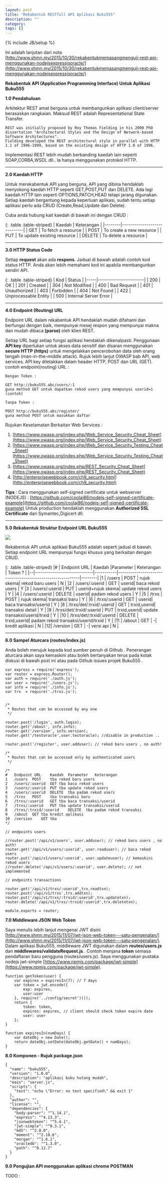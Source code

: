 ```yaml
---
layout: post
title: "Rekabentuk RESTfull API Aplikasi Buku555"
description: ""
category: 
tags: []
---
```

{% include JB/setup %}

Ini adalah lanjutan dari nota [http://www.shmn.my/2015/10/30/rekabentukmemasangmenguji-rest-api-menggunakan-nodejsexpressjsoracle/](http://www.shmn.my/2015/10/30/rekabentukmemasangmenguji-rest-api-menggunakan-nodejsexpressjsoracle/)

**Rekabentuk API (Application Programming Interface) Untuk Aplikasi Buku555**


**1.0	Pendahuluan**

Arkitektur REST amat berguna untuk membangunkan aplikasi client/server berasaskan rangkaian.
Maksud REST adalah Representational State Transfer. 

    REST was initially proposed by Roy Thomas Fielding in his 2000 PhD dissertation "Architectural Styles and the Design of Network-based Software Architectures".
    Fielding developed the REST architectural style in parallel with HTTP 1.1 of 1996-1999, based on the existing design of HTTP 1.0 of 1996.

Implementasi REST lebih mudah berbanding kaedah lain seperti SOAP,CORBA,WSDL dll..
Ia hanya menggunakan protokol HTTP.

------------------------------------------------

**2.0   Kaedah HTTP**

Untuk merekabentuk API yang berguna, API yang dibina hendaklah menyokong kaedah HTTP seperti
GET,POST,PUT dan DELETE. Ada lagi kaedah HTTP lain seperti OPTIONS,PATCH,HEAD tetapi jarang
digunakan. Setiap kaedah bergantung kepada keperluan aplikasi, sudah tentu setiap aplikasi
perlu ada CRUD (Create,Read,Update dan Delete). 

Cuba anda hubung kait kaedah di bawah ini dengan CRUD :  

{: .table .table-striped}
| Kaedah | Keterangan                  |
|--------|-----------------------------|
| GET    | To fetch a resource         |
| POST   | To create a new resource    |
| PUT    | To update existing resource |
| DELETE | To delete a resource        |

------------------------------------------------

**3.0	HTTP Status Code**

Setiap **request** akan ada **respons**. Jadual di bawah adalah contoh kod status HTTP. Anda akan lebih memahami
kod ini apabila membangunkan sendiri API. 

{: .table .table-striped}
| Kod | Status                |
|-----|-----------------------|
| 200 | OK                    |
| 201 | Created               |
| 304 | Not Modified          |
| 400 | Bad Request           |
| 401 | Unauthorized          |
| 403 | Forbidden             |
| 404 | Not Found             |
| 422 | Unprocessable Entity  |
| 500 | Internal Server Error |

------------------------------------------------

**4.0	Endpoint (Routing) URL**

Endpoint URL dalam rekabentuk API hendaklah mudah difahami dan berfungsi dengan baik, mempunyai mesej respon
yang mempunyai makna dan mudah dibaca **(parse)** oleh klien REST.

Setiap URL bagi setiap fungsi aplikasi hendaklah dikenalpasti. Penggunaan **API key** diperlukan
untuk akses data sensitif dan disaran menggunakan **secure HTTP (https)** untuk mengelakkan pencerobohan data oleh
orang tengah (man-in-the-middle attack). Rujuk lebih lanjut OWASP bab API, web services. API key 
diletakkan dalam header HTTP, POST dan URL (GET). contoh endpoint(routing) URL : 

    Dengan Token : 
    
    GET http://buku555.abc/users/:1
    guna method GET untuk dapatkan rekod users yang mempunyai userid=1 (contoh)
    
    Tanpa Token : 
    
    POST http://buku555.abc/register/
    guna method POST untuk masukkan daftar 
    

Rujukan Keselamatan Berkaitan Web Services :
 
1. [https://www.owasp.org/index.php/Web_Service_Security_Cheat_Sheet](https://www.owasp.org/index.php/Web_Service_Security_Cheat_Sheet)
2. [https://www.owasp.org/index.php/Web_Service_Security_Testing_Cheat_Sheet](https://www.owasp.org/index.php/Web_Service_Security_Testing_Cheat_Sheet)
3. [https://www.owasp.org/index.php/REST_Security_Cheat_Sheet](https://www.owasp.org/index.php/REST_Security_Cheat_Sheet)
4. [http://enterprisewebbook.com/ch9_security.html](http://enterprisewebbook.com/ch9_security.html)

**Tips** : Cara menggunakan self-signed certificate untuk webserver (NODEJS) : [https://github.com/coolaj86/nodejs-self-signed-certificate-example](https://github.com/coolaj86/nodejs-self-signed-certificate-example) 
Untuk production hendaklah menggunakan **Authorized SSL Certificate** dari Symantec,Digicert dll.
   
--------------------------------------------------


**5.0  Rekabentuk Struktur Endpoint URL Buku555**


<img src="{{ASSET_PATH}}/images/restdg.png"/>



Rekabentuk API untuk aplikasi Buku555 adalah seperti jadual di bawah. Setiap endpoint URL mempunyai
fungsi khusus yang berkaitan dengan CRUD. 

{: .table .table-striped}
|# | Endpoint URL                | Kaedah    |Parameter                | Keterangan                      | Token ? |
|--|-----------------------------|-----------|-----------------------------------------------------------|--------|
|1 | /users  	                 | POST	     | rujuk skema| rekod baru users | N |
|2 | /users/:userid              | GET	     | userid| baca rekod users | Y
|3 | /users/:userid	             | PUT	     | userid+rujuk skema| update rekod users | Y |
|4 | /users/:userid              | DELETE	 | userid| padam rekod users | Y |
|5 | /trxs       	             | POST	     | rujuk skema| transaksi baru | Y |
|6 | /trxs/:userid	             | GET	     | userid| baca transaksi/userid | Y |
|8 | /trxs/det/:trxid/:userid	 | GET	     | trxid,userid| transaksi detail | Y |
|9 | /trxs/det/:trxid/:userid    | PUT	     | trxid,userid| update transaksi/userid/trxid | Y |
|10 | /trxs/det/:trxid/:userid   | DELETE	 | trxid,userid| padam rekod transaksi/userid/trxid | Y |
|11 | /about	                 | GET	     | -| kredit aplikasi | N |
|12| /version                    | GET       | -| versi api | N |

----------------------------------------------------------------


**6.0 Sampel Aturcara (routes/index.js)**

Anda boleh merujuk kepada kod sumber penuh di Github [](). Penerangan aturcara akan saya kemaskini
atau boleh bertanyakan terus pada kotak diskusi di bawah post ini atau pada Github issues projek Buku555 []().

    var express = require('express');
    var router = express.Router();
    var auth = require('./auth.js');
    var user = require('./users.js');
    var info = require('./info.js');
    var trx  = require('./trxs.js');
    
    
    /*
     * Routes that can be accessed by any one
     */
    
    router.post('/login', auth.login);
    router.get('/about', info.info);
    router.get('/version', info.version);
    router.get('/testoracle',user.testoracle); //disable in production ..
    
    router.post('/register', user.adduser); // rekod baru users , no auth!
    
    /*
     * Routes that can be accessed only by authenticated users
     */
    
    /*
    #	Endpoint URL	Kaedah	Parameter	Keterangan
    1	/users	POST	tba	rekod baru users
    2	/users/:userid	GET	tba	baca rekod users
    3	/users/:userid	PUT	tba	update rekod users
    4	/users/:userid	DELETE	tba	padam rekod users
    5	/trxs	POST	tba	transaksi baru
    6	/trxs/:userid	GET	tba	baca transaksi/userid
    7	/trxs/:userid	PUT	tba	update transaksi/userid
    8	/trxs/:trxid/:userid	DELETE	tba	padam rekod transaksi
    9	/about	GET	tba	kredit aplikasi
    10	/version	GET	tba
    */
    
    // endpoints users
    
    //router.post('/api/v1/users', user.adduser); // rekod baru users , no auth!
    router.get('/api/v1/users/:userid', user.readuser); // baca rekod users
    router.put('/api/v1/users/:userid', user.updateuser); // kemaskini rekod users
    //router.delete('/api/v1/users/:userid', user.delete); // not implemented
    
    // endpoints transactions
    
    router.get('/api/v1/trxs/:userid',trx.readtxn);
    router.post('/api/v1/trxs',trx.addtxn);
    router.put('/api/v1/trxs/:trxid/:userid',trx.updatetxn);
    router.delete('/api/v1/trxs/:trxid/:userid',trx.deletetxn);
    
    module.exports = router;    


**7.0 Middleware JSON Web Token**

Saya menulis lebih lanjut mengenai JWT disini [http://www.shmn.my/2015/11/07/jwt-json-web-token---satu-pengenalan/](http://www.shmn.my/2015/11/07/jwt-json-web-token---satu-pengenalan/). Dalam aplikasi Buku555, middleware JWT digunakan
dalam **routes/users.js** dan **middlewares/validateRequest.js** . Contoh menjana **token** semasa
pendaftaran baru pengguna (routes/users.js). Saya menggunakan pustaka nodejs jwt-simple [https://www.npmjs.com/package/jwt-simple](https://www.npmjs.com/package/jwt-simple).


    function genToken(user) {
        var expires = expiresIn(7); // 7 days
        var token = jwt.encode({
            exp: expires,
            user:user
        }, require('../config/secret')());
        return {
            token: token,
            expires: expires, // client should check token expire date
            user: user
        };
    }
    
    function expiresIn(numDays) {
        var dateObj = new Date();
        return dateObj.setDate(dateObj.getDate() + numDays);
    }
     
        
        
**8.0   Komponen - Rujuk package.json**

    {
      "name": "buku555",
      "version": "1.0.0",
      "description": "aplikasi buku hutang mudah",
      "main": "server.js",
      "scripts": {
        "test": "echo \"Error: no test specified\" && exit 1"
      },
      "author": "",
      "license": "",
      "dependencies": {
        "body-parser": "^1.14.1",
        "express": "^4.13.3",
        "jsonwebtoken": "^5.4.1",
        "jwt-simple": "^0.3.1",
        "md5": "^2.0.0",
        "moment": "^2.10.6",
        "morgan": "^1.6.1",
        "oracledb": "^1.3.0",
        "path": "^0.12.7"
      }
    }
   
    
**9.0 Pengujian API menggunakan aplikasi chrome POSTMAN**

TODO : 

